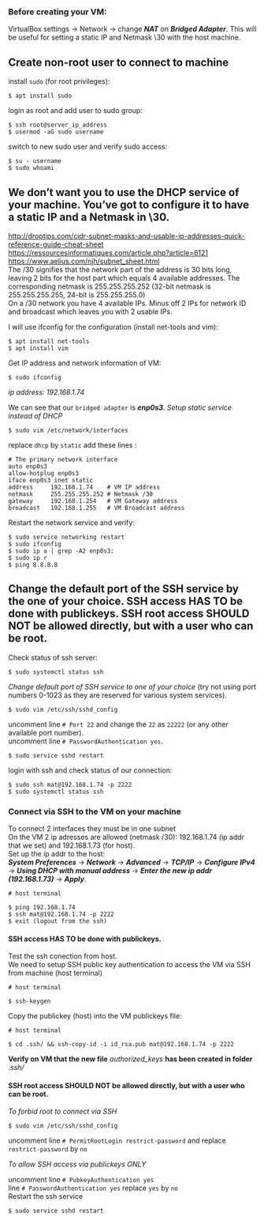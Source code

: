 ### Before creating your VM:<br>
VirtualBox settings -> Network -> change ***NAT*** on ***Bridged Adapter***. This will be useful for setting a static IP and Netmask \30 with the host machine.

## Create non-root user to connect to machine
install `sudo` (for root privileges):
```
$ apt install sudo
```
login as root and add user to sudo group:
```
$ ssh root@server_ip_address
$ usermod -aG sudo username
```
switch to new sudo user and verify sudo access:
```
$ su - username
$ sudo whoami
```

## We don’t want you to use the DHCP service of your machine. You’ve got to configure it to have a static IP and a Netmask in \30.
http://droptips.com/cidr-subnet-masks-and-usable-ip-addresses-quick-reference-guide-cheat-sheet<br>
https://ressourcesinformatiques.com/article.php?article=6121<br>
https://www.aelius.com/njh/subnet_sheet.html<br>
The /30 signifies that the network part of the address is 30 bits long, leaving 2 bits for the host part which equals 4 available addresses. The corresponding netmask is 255.255.255.252 (32-bit netmask is 255.255.255.255, 24-bit is 255.255.255.0)<br>
On a /30 network you have 4 available IPs. Minus off 2 IPs for network ID and broadcast which leaves you with 2 usable IPs.

I will use ifconfig for the configuration (install net-tools and vim):
```
$ apt install net-tools
$ apt install vim
```

Get IP address and network information of VM:
```
$ sudo ifconfig
```
*ip address: 192.168.1.74*

We can see that our `bridged adapter` is ***enp0s3***. 
*Setup static service instead of DHCP*
```
$ sudo vim /etc/network/interfaces
```
replace ```dhcp``` by ```static```
add these lines :
```
# The primary network interface
auto enp0s3
allow-hotplug enp0s3
iface enp0s3 inet static
address     192.168.1.74    # VM IP address
netmask     255.255.255.252 # Netmask /30
gateway     192.168.1.254   # VM Gateway address
broadcast   192.168.1.255   # VM Broadcast address
```
Restart the network service and verify:
```
$ sudo service networking restart
$ sudo ifconfig
$ sudo ip a | grep -A2 enp0s3:
$ sudo ip r
$ ping 8.8.8.8
```

## Change the default port of the SSH service by the one of your choice. SSH access HAS TO be done with publickeys. SSH root access SHOULD NOT be allowed directly, but with a user who can be root.

Check status of ssh server:
```
$ sudo systemctl status ssh
```
*Change default port of SSH service to one of your choice* (try not using port numbers 0-1023 as they are reserved for various system services).

```
$ sudo vim /etc/ssh/sshd_config
```
uncomment line ```# Port 22``` and change the ```22``` as ```22222``` (or any other available port number).<br>
uncomment line ```# PasswordAuthentication yes```.
```
$ sudo service sshd restart
```
login with ssh and check status of our connection:
```
$ sudo ssh mat@192.168.1.74 -p 2222
$ sudo systemctl status ssh
```
### Connect via SSH to the VM on your machine
To connect 2 interfaces they must be in one subnet<br>
On the VM 2 ip adresses are allowed (netmask /30): 192.168.1.74 (ip addr that we set) and 192.168.1.73 (for host).<br>
Set up the ip addr to the host:<br>
***System Preferences*** -> ***Network*** -> ***Advanced*** -> ***TCP/IP*** -> ***Configure IPv4*** -> ***Using DHCP with manual address*** -> ***Enter the new ip addr (192.168.1.73)*** -> ***Apply***.
```
# host terminal

$ ping 192.168.1.74
$ ssh mat@192.168.1.74 -p 2222
$ exit (logout from the ssh)
```
#### SSH access HAS TO be done with publickeys.
Test the ssh conection from host.<br>
We need to setup SSH public key authentication to access the VM via SSH from machine (host terminal)
```
# host terminal

$ ssh-keygen
```
Copy the publickey (host) into the VM publickeys file:
```
# host terminal

$ cd .ssh/ && ssh-copy-id -i id_rsa.pub mat@192.168.1.74 -p 2222
```
**Verify on VM that the new file** *authorized_keys* **has been created in folder** *.ssh/*

#### SSH root access SHOULD NOT be allowed directly, but with a user who can be root.
*To forbid root to connect via SSH*
```
$ sudo vim /etc/ssh/sshd_config
```
uncomment line ```# PermitRootLogin restrict-password``` and replace ```restrict-password``` by ```no```

*To allow SSH access via publickeys ONLY*

uncomment line ```# PubkeyAuthentication yes```<br>
line ```# PasswordAuthentication yes``` replace ```yes``` by ```no```
<br>
Restart the ssh service
```
$ sudo service sshd restart
```
